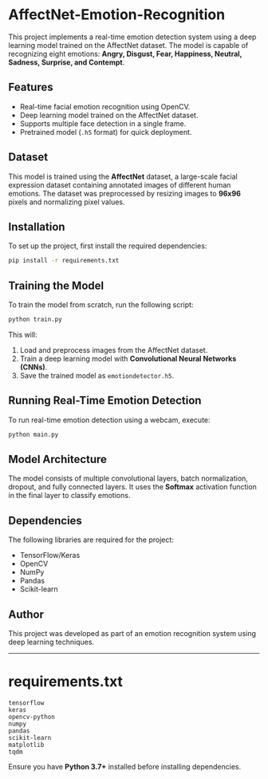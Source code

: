 # AffectNet-Emotion-Recognition

This project implements a real-time emotion detection system using a deep learning model trained on the AffectNet dataset. The model is capable of recognizing eight emotions: **Angry, Disgust, Fear, Happiness, Neutral, Sadness, Surprise, and Contempt**.

## Features
- Real-time facial emotion recognition using OpenCV.
- Deep learning model trained on the AffectNet dataset.
- Supports multiple face detection in a single frame.
- Pretrained model (`.h5` format) for quick deployment.

## Dataset
This model is trained using the **AffectNet** dataset, a large-scale facial expression dataset containing annotated images of different human emotions. The dataset was preprocessed by resizing images to **96x96** pixels and normalizing pixel values.

## Installation
To set up the project, first install the required dependencies:

```bash
pip install -r requirements.txt
```

## Training the Model
To train the model from scratch, run the following script:

```bash
python train.py
```

This will:
1. Load and preprocess images from the AffectNet dataset.
2. Train a deep learning model with **Convolutional Neural Networks (CNNs)**.
3. Save the trained model as `emotiondetector.h5`.

## Running Real-Time Emotion Detection
To run real-time emotion detection using a webcam, execute:

```bash
python main.py
```

## Model Architecture
The model consists of multiple convolutional layers, batch normalization, dropout, and fully connected layers. It uses the **Softmax** activation function in the final layer to classify emotions.

## Dependencies
The following libraries are required for the project:
- TensorFlow/Keras
- OpenCV
- NumPy
- Pandas
- Scikit-learn

## Author
This project was developed as part of an emotion recognition system using deep learning techniques.

---

# requirements.txt

```
tensorflow
keras
opencv-python
numpy
pandas
scikit-learn
matplotlib
tqdm
```

Ensure you have **Python 3.7+** installed before installing dependencies.

